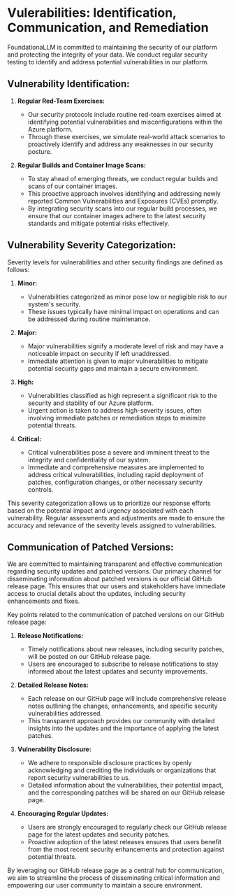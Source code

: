 # Vulerabilities: Identification, Communication, and Remediation

FoundationaLLM is committed to maintaining the security of our platform and protecting the integrity of your data. We conduct regular security testing to identify and address potential vulnerabilities in our platform.

## **Vulnerability Identification:**

1. **Regular Red-Team Exercises:**
   - Our security protocols include routine red-team exercises aimed at identifying potential vulnerabilities and misconfigurations within the Azure platform.
   - Through these exercises, we simulate real-world attack scenarios to proactively identify and address any weaknesses in our security posture.

2. **Regular Builds and Container Image Scans:**
   - To stay ahead of emerging threats, we conduct regular builds and scans of our container images.
   - This proactive approach involves identifying and addressing newly reported Common Vulnerabilities and Exposures (CVEs) promptly.
   - By integrating security scans into our regular build processes, we ensure that our container images adhere to the latest security standards and mitigate potential risks effectively.

## **Vulnerability Severity Categorization:**

Severity levels for vulnerabilities and other security findings are defined as follows:

1. **Minor:**
   - Vulnerabilities categorized as minor pose low or negligible risk to our system's security.
   - These issues typically have minimal impact on operations and can be addressed during routine maintenance.

2. **Major:**
   - Major vulnerabilities signify a moderate level of risk and may have a noticeable impact on security if left unaddressed.
   - Immediate attention is given to major vulnerabilities to mitigate potential security gaps and maintain a secure environment.

3. **High:**
   - Vulnerabilities classified as high represent a significant risk to the security and stability of our Azure platform.
   - Urgent action is taken to address high-severity issues, often involving immediate patches or remediation steps to minimize potential threats.

4. **Critical:**
   - Critical vulnerabilities pose a severe and imminent threat to the integrity and confidentiality of our system.
   - Immediate and comprehensive measures are implemented to address critical vulnerabilities, including rapid deployment of patches, configuration changes, or other necessary security controls.

This severity categorization allows us to prioritize our response efforts based on the potential impact and urgency associated with each vulnerability. Regular assessments and adjustments are made to ensure the accuracy and relevance of the severity levels assigned to vulnerabilities.

## **Communication of Patched Versions:**

We are committed to maintaining transparent and effective communication regarding security updates and patched versions. Our primary channel for disseminating information about patched versions is our official GitHub release page. This ensures that our users and stakeholders have immediate access to crucial details about the updates, including security enhancements and fixes.

Key points related to the communication of patched versions on our GitHub release page:

1. **Release Notifications:**
   - Timely notifications about new releases, including security patches, will be posted on our GitHub release page.
   - Users are encouraged to subscribe to release notifications to stay informed about the latest updates and security improvements.

2. **Detailed Release Notes:**
   - Each release on our GitHub page will include comprehensive release notes outlining the changes, enhancements, and specific security vulnerabilities addressed.
   - This transparent approach provides our community with detailed insights into the updates and the importance of applying the latest patches.

3. **Vulnerability Disclosure:**
   - We adhere to responsible disclosure practices by openly acknowledging and crediting the individuals or organizations that report security vulnerabilities to us.
   - Detailed information about the vulnerabilities, their potential impact, and the corresponding patches will be shared on our GitHub release page.

4. **Encouraging Regular Updates:**
   - Users are strongly encouraged to regularly check our GitHub release page for the latest updates and security patches.
   - Proactive adoption of the latest releases ensures that users benefit from the most recent security enhancements and protection against potential threats.

By leveraging our GitHub release page as a central hub for communication, we aim to streamline the process of disseminating critical information and empowering our user community to maintain a secure environment.
